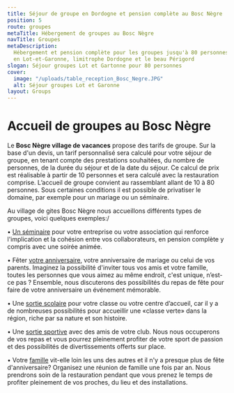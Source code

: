 ```yaml
---
title: Séjour de groupe en Dordogne et pension complète au Bosc Nègre
position: 5
route: groupes
metaTitle: Hébergement de groupes au Bosc Nègre
navTitle: Groupes
metaDescription:
  Hébergement et pension complète pour les groupes jusqu'à 80 personnes
  en Lot-et-Garonne, limitrophe Dordogne et le beau Périgord
slogan: Séjour groupes Lot et Gartonne pour 80 personnes
cover:
  image: "/uploads/table_reception_Bosc_Negre.JPG"
  alt: Séjour groupes Lot et Garonne
layout: Groups
---
```


# Accueil de groupes au Bosc Nègre

Le **Bosc Nègre village de vacances** propose des tarifs de groupe. Sur la base d'un devis, un tarif personnalisé sera calculé pour votre séjour de groupe, en tenant compte des prestations souhaitées, du nombre de personnes, de la durée du séjour et de la date du séjour. Ce calcul de prix est réalisable à partir de 10 personnes et sera calculé avec la restauration comprise. L’accueil de groupe convient au rassemblant allant de 10 à 80 personnes. Sous certaines conditions il est possible de privatiser le domaine, par exemple pour un mariage ou un séminaire.

Au village de gites Bosc Nègre nous accueillons différents types de groupes, voici quelques exemples:/

• [Un séminaire](/seminaires) pour votre entreprise ou votre association qui renforce l'implication et la cohésion entre vos collaborateurs, en pension complète y compris avec une soirée animée.

• Fêter [votre anniversaire](/groupes/anniversaires), votre anniversaire de mariage ou celui de vos parents. Imaginez la possibilité d'inviter tous vos amis et votre famille, toutes les personnes que vous aimez au même endroit, c'est unique, n’est-ce pas ? Ensemble, nous discuterons des possibilités du repas de fête pour faire de votre anniversaire un événement mémorable.

• Une [sortie scolaire](/groupes/scolaire-centre-de-loisirs) pour votre classe ou votre centre d’accueil, car il y a de nombreuses possibilités pour accueillir une «classe verte» dans la région, riche par sa nature et son histoire.

• Une [sortie sportive](/groupes/vacances-sportives) avec des amis de votre club. Nous nous occuperons de vos repas et vous pourrez pleinement profiter de votre sport de passion et des possibilités de divertissements offerts sur place.

• Votre [famille](/groupes/familiales) vit-elle loin les uns des autres et il n'y a presque plus de fête d'anniversaire? Organisez une réunion de famille une fois par an. Nous prendrons soin de la restauration pendant que vous prenez le temps de profiter pleinement de vos proches, du lieu et des installations.
